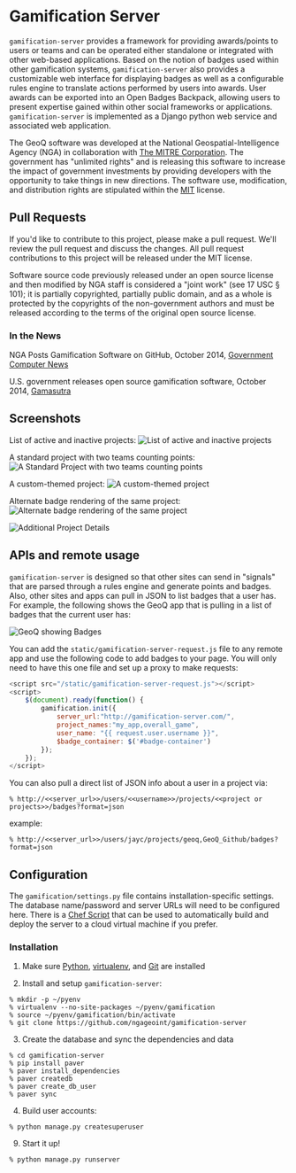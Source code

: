 # Gamification Server

`gamification-server` provides a framework for providing awards/points to users or teams and can be operated either standalone or integrated with other web-based applications. Based on the notion of badges used within other gamification systems, `gamification-server` also provides a customizable web interface for displaying badges as well as a configurable rules engine to translate actions performed by users into awards. User awards can be exported into an Open Badges Backpack, allowing users to present expertise gained within other social frameworks or applications. `gamification-server` is implemented as a Django python web service and associated web application.

The GeoQ software was developed at the National Geospatial-Intelligence Agency (NGA) in collaboration with [The MITRE Corporation](http://www.mitre.org). The government has "unlimited rights" and is releasing this software to increase the impact of government investments by providing developers with the opportunity to take things in new directions. The software use, modification, and distribution rights are stipulated within the [MIT](http://choosealicense.com/licenses/mit/) license.  

## Pull Requests
If you'd like to contribute to this project, please make a pull request. We'll review the pull request and discuss the changes. All pull request contributions to this project will be released under the MIT license.  

Software source code previously released under an open source license and then modified by NGA staff is considered a "joint work" (see 17 USC § 101); it is partially copyrighted, partially public domain, and as a whole is protected by the copyrights of the non-government authors and must be released according to the terms of the original open source license.

### In the News
NGA Posts Gamification Software on GitHub, October 2014, [Government Computer News](http://gcn.com/blogs/pulse/2014/10/nga-gamification.aspx)

U.S. government releases open source gamification software, October 2014, [Gamasutra](http://www.gamasutra.com/view/news/228324/US_government_releases_open_source_gamification_software.php)

## Screenshots
List of active and inactive projects:
![List of active and inactive projects](https://cloud.githubusercontent.com/assets/147580/4509340/ad46fc92-4b1e-11e4-860c-8e6f4aa3faab.png)

A standard project with two teams counting points:
![A Standard Project with two teams counting points](https://cloud.githubusercontent.com/assets/147580/4508998/d1df7902-4b1a-11e4-96eb-8ccfdafebd79.png)

A custom-themed project:
![A custom-themed project](https://cloud.githubusercontent.com/assets/147580/4509000/d1e819fe-4b1a-11e4-991b-83a9757f6f5c.png)

Alternate badge rendering of the same project:
![Alternate badge rendering of the same project](https://cloud.githubusercontent.com/assets/147580/4509025/1384017a-4b1b-11e4-87fc-89108ca42cee.png)

![Additional Project Details](https://cloud.githubusercontent.com/assets/147580/4509025/1384017a-4b1b-11e4-87fc-89108ca42cee.png)


## APIs and remote usage

`gamification-server` is designed so that other sites can send in "signals" that are parsed through a rules engine and generate points and badges. Also, other sites and apps can pull in JSON to list badges that a user has. For example, the following shows the GeoQ app that is pulling in a list of badges that the current user has:

![GeoQ showing Badges](https://cloud.githubusercontent.com/assets/147580/4509025/1384017a-4b1b-11e4-87fc-89108ca42cee.png)

You can add the ``static/gamification-server-request.js`` file to any remote app and use the following code to add badges to your page. You will only need to have this one file and set up a proxy to make requests:

```javascript
<script src="/static/gamification-server-request.js"></script>
<script>
    $(document).ready(function() {
        gamification.init({
            server_url:"http://gamification-server.com/",
            project_names:"my_app,overall_game",
            user_name: "{{ request.user.username }}",
            $badge_container: $('#badge-container')
        });
    });
</script>
```

You can also pull a direct list of JSON info about a user in a project via:
```
% http://<<server_url>>/users/<<username>>/projects/<<project or projects>>/badges?format=json
```
example:
```
% http://<<server_url>>/users/jayc/projects/geoq,GeoQ_Github/badges?format=json
```

## Configuration

The ``gamification/settings.py`` file contains installation-specific settings. The database name/password and server URLs will need to be configured here. There is a [Chef Script](https://github.com/jaycrossler/django-gamification-chef-installer) that can be used to automatically build and deploy the server to a cloud virtual machine if you prefer.


### Installation

1. Make sure [Python](https://www.python.org/), [virtualenv](https://virtualenv.pypa.io/en/latest/), and [Git](https://git-scm.com/) are installed

2. Install and setup `gamification-server`:
```
% mkdir -p ~/pyenv
% virtualenv --no-site-packages ~/pyenv/gamification
% source ~/pyenv/gamification/bin/activate
% git clone https://github.com/ngageoint/gamification-server
```

3. Create the database and sync the dependencies and data
```
% cd gamification-server
% pip install paver
% paver install_dependencies
% paver createdb
% paver create_db_user
% paver sync
```

4. Build user accounts:
```
% python manage.py createsuperuser
```

9. Start it up!
```
% python manage.py runserver
```
